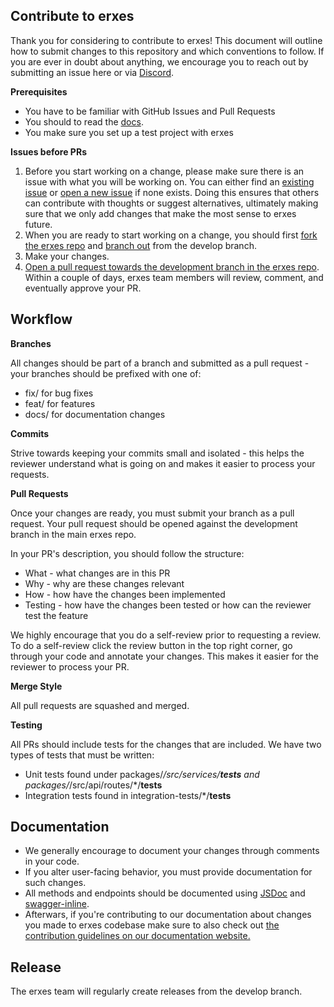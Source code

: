 
## Contribute to erxes

Thank you for considering to contribute to erxes! This document will outline how to submit changes to this repository and which conventions to follow. If you are ever in doubt about anything, we encourage you to reach out by submitting an issue here or via <a href="https://discord.com/invite/aaGzy3gQK5" target="_blank">Discord</a>.

**Prerequisites**

- You have to be familiar with GitHub Issues and Pull Requests
- You should to read the <a href="https://www.erxes.org/overview/deployment-overview" target="_blank">docs</a>.
- You make sure you set up a test project with erxes

**Issues before PRs**

1. Before you start working on a change, please make sure there is an issue with what you will be working on. You can either find an <a href="https://github.com/erxes/erxes/issues" target="_blank">existing issue</a> or <a href="https://github.com/erxes/erxes/issues/new/choose" target="_blank">open a new issue</a> if none exists. Doing this ensures that others can contribute with thoughts or suggest alternatives, ultimately making sure that we only add changes that make the most sense to erxes future.
2. When you are ready to start working on a change, you should first <a href="https://help.github.com/en/github/getting-started-with-github/fork-a-repo" target="_blank">fork the erxes repo</a> and <a href="https://help.github.com/en/github/collaborating-with-issues-and-pull-requests/creating-and-deleting-branches-within-your-repository" target="_blank">branch out</a> from the develop branch.
3. Make your changes.
4. <a href="https://help.github.com/en/github/collaborating-with-issues-and-pull-requests/creating-a-pull-request-from-a-fork" target="_blank">Open a pull request towards the development branch in the erxes repo</a>. Within a couple of days, erxes team members will review, comment, and eventually approve your PR.

## Workflow

**Branches**

All changes should be part of a branch and submitted as a pull request - your branches should be prefixed with one of:
- fix/ for bug fixes
- feat/ for features
- docs/ for documentation changes

**Commits**

Strive towards keeping your commits small and isolated - this helps the reviewer understand what is going on and makes it easier to process your requests.

**Pull Requests**

Once your changes are ready, you must submit your branch as a pull request. Your pull request should be opened against the development branch in the main erxes repo.

In your PR's description, you should follow the structure:

- What - what changes are in this PR
- Why - why are these changes relevant
- How - how have the changes been implemented
- Testing - how have the changes been tested or how can the reviewer test the feature

We highly encourage that you do a self-review prior to requesting a review. To do a self-review click the review button in the top right corner, go through your code and annotate your changes. This makes it easier for the reviewer to process your PR.

**Merge Style**

All pull requests are squashed and merged.

**Testing**

All PRs should include tests for the changes that are included. We have two types of tests that must be written:

- Unit tests found under packages/*/src/services/__tests__ and packages/*/src/api/routes/*/__tests__
- Integration tests found in integration-tests/*/__tests__

## Documentation

- We generally encourage to document your changes through comments in your code.
- If you alter user-facing behavior, you must provide documentation for such changes.
- All methods and endpoints should be documented using <a href="https://jsdoc.app/" target="_blank">JSDoc</a> and <a href="https://www.npmjs.com/package/swagger-inline" target="_blank">swagger-inline</a>.
- Afterwars, if you're contributing to our documentation about changes you made to erxes codebase make sure to also check out <a href="https://www.erxes.org/overview/deployment-overview" target="_blank">the contribution guidelines on our documentation website.</a>

## Release

The erxes team will regularly create releases from the develop branch.
